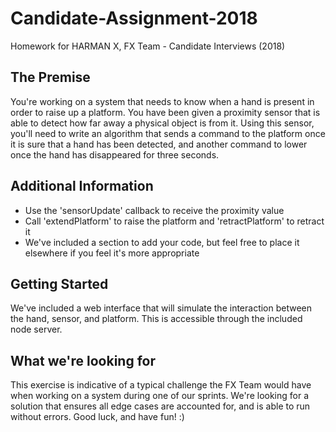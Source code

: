 # Candidate-Assignment-2018
Homework for HARMAN X, FX Team - Candidate Interviews (2018)

## The Premise
You're working on a system that needs to know when a hand is present in order to raise up a platform. You have been given a proximity sensor that is able to detect how far away a physical object is from it. Using this sensor, you'll need to write an algorithm that sends a command to the platform once it is sure that a hand has been detected, and another command to lower once the hand has disappeared for three seconds.

## Additional Information
- Use the 'sensorUpdate' callback to receive the proximity value
- Call 'extendPlatform' to raise the platform and 'retractPlatform' to retract it
- We've included a section to add your code, but feel free to place it elsewhere if you feel it's more appropriate

## Getting Started
We've included a web interface that will simulate the interaction between the hand, sensor, and platform. This is accessible through the included node server.

## What we're looking for
This exercise is indicative of a typical challenge the FX Team would have when working on a system during one of our sprints. We're looking for a solution that ensures all edge cases are accounted for, and is able to run without errors. Good luck, and have fun! :)
